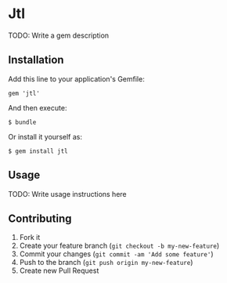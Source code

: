 # Jtl

TODO: Write a gem description

## Installation

Add this line to your application's Gemfile:

    gem 'jtl'

And then execute:

    $ bundle

Or install it yourself as:

    $ gem install jtl

## Usage

TODO: Write usage instructions here

## Contributing

1. Fork it
2. Create your feature branch (`git checkout -b my-new-feature`)
3. Commit your changes (`git commit -am 'Add some feature'`)
4. Push to the branch (`git push origin my-new-feature`)
5. Create new Pull Request
